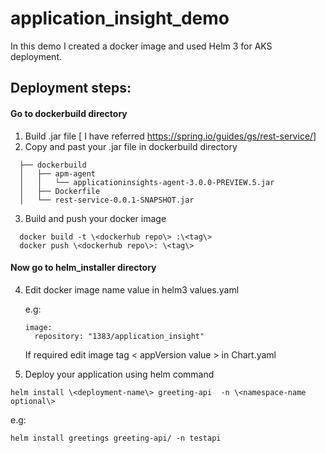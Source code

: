 # application_insight_demo

In this demo I created a docker image and used Helm 3 for AKS deployment.

## Deployment steps: 
#### Go to dockerbuild directory 
 1.  Build .jar file [ I have referred https://spring.io/guides/gs/rest-service/]   
 2.  Copy and past your .jar file in dockerbuild directory 

```
  ├── dockerbuild
  │   ├── apm-agent
  │   │   └── applicationinsights-agent-3.0.0-PREVIEW.5.jar
  │   ├── Dockerfile
  │   └── rest-service-0.0.1-SNAPSHOT.jar
```

3. Build and push your docker image 
```
  docker build -t \<dockerhub repo\> :\<tag\>
  docker push \<dockerhub repo\>: \<tag\>
```
#### Now go to helm_installer directory 

4. Edit docker image name value in helm3 values.yaml

   e.g:
   ```
   image:
     repository: "1383/application_insight" 
   
   ```
   
   If required edit image tag \< appVersion value \> in Chart.yaml 


 5.  Deploy your application using helm command 
```
helm install \<deployment-name\> greeting-api  -n \<namespace-name optional\>
```
e.g: 
```
helm install greetings greeting-api/ -n testapi 
```
